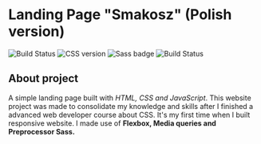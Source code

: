 # Landing Page "Smakosz" (Polish version)

![Build Status](https://img.shields.io/badge/build-passing-red) ![CSS version](https://img.shields.io/badge/CSS-3-green) ![Sass badge](https://img.shields.io/badge/Preprocessor-SASS-brown)
![Build Status](https://img.shields.io/badge/Flex-box-white)
## About project
A simple landing page built with _HTML, CSS and JavaScript_. This website project was made to consolidate my knowledge and skills after I finished a advanced web developer course about CSS. It's my first time when I built responsive website. I made use of **Flexbox, Media queries and Preprocessor Sass.**
